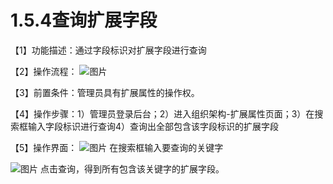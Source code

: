 # 1.5.4查询扩展字段

【1】功能描述：通过字段标识对扩展字段进行查询

【2】操作流程：
![图片](~@img/1/1.5.4_p1.png)

【3】前置条件：管理员具有扩展属性的操作权。

【4】操作步骤：1）管理员登录后台；2）进入组织架构-扩展属性页面；3）在搜索框输入字段标识进行查询4）查询出全部包含该字段标识的扩展字段

【5】操作界面：
![图片](~@img/1/1.5.4_p2.png)
在搜索框输入要查询的关键字

![图片](~@img/1/1.5.4_p3.png)
点击查询，得到所有包含该关键字的扩展字段。